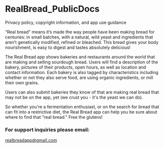 # RealBread_PublicDocs
Privacy policy, copyright information, and app use guidance

“Real bread” means it’s made the way people have been making bread for centuries: in small batches, with a natural, wild yeast and ingredients that aren’t genetically modified, refined or bleached. This bread gives your body nourishment, is easy to digest and tastes absolutely delicious!

The Real Bread app shows bakeries and restaurants around the world that are making and selling sourdough bread. Users will find a description of the bakery, pictures of their products, open hours, as well as location and contact information. Each bakery is also tagged by characteristics including whether or not they also serve food, are using organic ingredients, or mill their own grains.

Users can also submit bakeries they know of that are making real bread that may not be on the app, yet (we crust you - it's the yeast we can do).

So whether you're a fermentation enthusiast, or on the search for bread that can fit into a restrictive diet, the Real Bread app can help you be sure about where to find that "real bread." Free the glutens!

### For support inquiries please email:
realbreadapp@gmail.com
